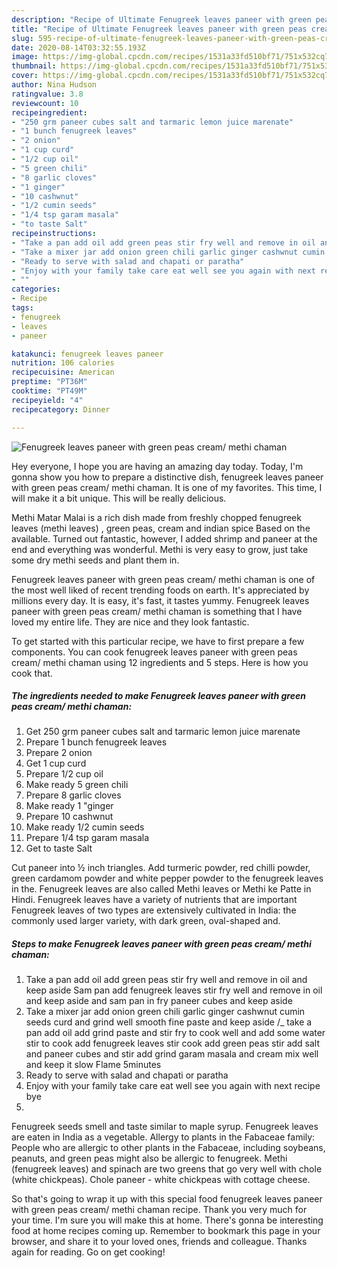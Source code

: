 ```yaml
---
description: "Recipe of Ultimate Fenugreek leaves paneer with green peas cream/ methi chaman"
title: "Recipe of Ultimate Fenugreek leaves paneer with green peas cream/ methi chaman"
slug: 595-recipe-of-ultimate-fenugreek-leaves-paneer-with-green-peas-cream-methi-chaman
date: 2020-08-14T03:32:55.193Z
image: https://img-global.cpcdn.com/recipes/1531a33fd510bf71/751x532cq70/fenugreek-leaves-paneer-with-green-peas-cream-methi-chaman-recipe-main-photo.jpg
thumbnail: https://img-global.cpcdn.com/recipes/1531a33fd510bf71/751x532cq70/fenugreek-leaves-paneer-with-green-peas-cream-methi-chaman-recipe-main-photo.jpg
cover: https://img-global.cpcdn.com/recipes/1531a33fd510bf71/751x532cq70/fenugreek-leaves-paneer-with-green-peas-cream-methi-chaman-recipe-main-photo.jpg
author: Nina Hudson
ratingvalue: 3.8
reviewcount: 10
recipeingredient:
- "250 grm paneer cubes salt and tarmaric lemon juice marenate"
- "1 bunch fenugreek leaves"
- "2 onion"
- "1 cup curd"
- "1/2 cup oil"
- "5 green chili"
- "8 garlic cloves"
- "1 ginger"
- "10 cashwnut"
- "1/2 cumin seeds"
- "1/4 tsp garam masala"
- "to taste Salt"
recipeinstructions:
- "Take a pan add oil add green peas stir fry well and remove in oil and keep aside Sam pan add fenugreek leaves stir fry well and remove in oil and keep aside and sam pan in fry paneer cubes and keep aside"
- "Take a mixer jar add onion green chili garlic ginger cashwnut cumin seeds curd and grind well smooth fine paste and keep aside /_ take a pan add oil add grind paste and stir fry to cook well and add some water stir to cook add fenugreek leaves stir cook add green peas stir add salt and paneer cubes and stir add grind garam masala and cream mix well and keep it slow Flame 5minutes"
- "Ready to serve with salad and chapati or paratha"
- "Enjoy with your family take care eat well see you again with next recipe bye"
- ""
categories:
- Recipe
tags:
- fenugreek
- leaves
- paneer

katakunci: fenugreek leaves paneer 
nutrition: 106 calories
recipecuisine: American
preptime: "PT36M"
cooktime: "PT49M"
recipeyield: "4"
recipecategory: Dinner

---
```



![Fenugreek leaves paneer with green peas cream/ methi chaman](https://img-global.cpcdn.com/recipes/1531a33fd510bf71/751x532cq70/fenugreek-leaves-paneer-with-green-peas-cream-methi-chaman-recipe-main-photo.jpg)

Hey everyone, I hope you are having an amazing day today. Today, I'm gonna show you how to prepare a distinctive dish, fenugreek leaves paneer with green peas cream/ methi chaman. It is one of my favorites. This time, I will make it a bit unique. This will be really delicious.

Methi Matar Malai is a rich dish made from freshly chopped fenugreek leaves (methi leaves) , green peas, cream and indian spice Based on the available. Turned out fantastic, however, I added shrimp and paneer at the end and everything was wonderful. Methi is very easy to grow, just take some dry methi seeds and plant them in.

Fenugreek leaves paneer with green peas cream/ methi chaman is one of the most well liked of recent trending foods on earth. It's appreciated by millions every day. It is easy, it's fast, it tastes yummy. Fenugreek leaves paneer with green peas cream/ methi chaman is something that I have loved my entire life. They are nice and they look fantastic.


To get started with this particular recipe, we have to first prepare a few components. You can cook fenugreek leaves paneer with green peas cream/ methi chaman using 12 ingredients and 5 steps. Here is how you cook that.

<!--inarticleads1-->

##### The ingredients needed to make Fenugreek leaves paneer with green peas cream/ methi chaman:

1. Get 250 grm paneer cubes salt and tarmaric lemon juice marenate
1. Prepare 1 bunch fenugreek leaves
1. Prepare 2 onion
1. Get 1 cup curd
1. Prepare 1/2 cup oil
1. Make ready 5 green chili
1. Prepare 8 garlic cloves
1. Make ready 1 &#34;ginger
1. Prepare 10 cashwnut
1. Make ready 1/2 cumin seeds
1. Prepare 1/4 tsp garam masala
1. Get to taste Salt


Cut paneer into ½ inch triangles. Add turmeric powder, red chilli powder, green cardamom powder and white pepper powder to the fenugreek leaves in the. Fenugreek leaves are also called Methi leaves or Methi ke Patte in Hindi. Fenugreek leaves have a variety of nutrients that are important Fenugreek leaves of two types are extensively cultivated in India: the commonly used larger variety, with dark green, oval-shaped and. 

<!--inarticleads2-->

##### Steps to make Fenugreek leaves paneer with green peas cream/ methi chaman:

1. Take a pan add oil add green peas stir fry well and remove in oil and keep aside Sam pan add fenugreek leaves stir fry well and remove in oil and keep aside and sam pan in fry paneer cubes and keep aside
1. Take a mixer jar add onion green chili garlic ginger cashwnut cumin seeds curd and grind well smooth fine paste and keep aside /_ take a pan add oil add grind paste and stir fry to cook well and add some water stir to cook add fenugreek leaves stir cook add green peas stir add salt and paneer cubes and stir add grind garam masala and cream mix well and keep it slow Flame 5minutes
1. Ready to serve with salad and chapati or paratha
1. Enjoy with your family take care eat well see you again with next recipe bye
1. 


Fenugreek seeds smell and taste similar to maple syrup. Fenugreek leaves are eaten in India as a vegetable. Allergy to plants in the Fabaceae family: People who are allergic to other plants in the Fabaceae, including soybeans, peanuts, and green peas might also be allergic to fenugreek. Methi (fenugreek leaves) and spinach are two greens that go very well with chole (white chickpeas). Chole paneer - white chickpeas with cottage cheese. 

So that's going to wrap it up with this special food fenugreek leaves paneer with green peas cream/ methi chaman recipe. Thank you very much for your time. I'm sure you will make this at home. There's gonna be interesting food at home recipes coming up. Remember to bookmark this page in your browser, and share it to your loved ones, friends and colleague. Thanks again for reading. Go on get cooking!
